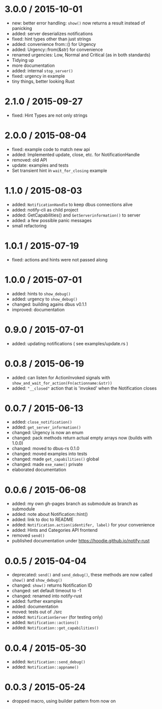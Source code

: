 
3.0.0 / 2015-10-01
==================

  * new: better error handling: `show()` now returns a result instead of panicking
  * added: server deserializes notifications
  * fixed: hint types other than just strings
  * added: convenience from::<str>() for Urgency
  * added: Urgency::from(&str) for convenience
  * renamed urgencies: Low, Normal and Critical (as in both standards)
  * Tidying up
  * more documentation
  * added: internal `stop_server()`
  * fixed: urgency in example
  * tiny things, better looking Rust


2.1.0 / 2015-09-27
==================

  * fixed: Hint Types are not only strings

2.0.0 / 2015-08-04
==================

  * fixed: example code to match new api
  * added: Implemented update, close, etc. for NotificationHandle
  * removed: old API
  * update: examples and tests
  * Set transient hint in `wait_for_closing` example


1.1.0 / 2015-08-03
==================

  * added: `NotificationHandle` to keep dbus connections alive
  * added: notify-cli as child project
  * added: GetCapabilities() and `GetServerinformation()` to server
  * added: a few possible panic messages
  * small refactoring

1.0.1 / 2015-07-19
==================

  * fixed: actions and hints were not passed along

1.0.0 / 2015-07-01
==================

  * added: hints to `show_debug()`
  * added: urgency to `show_debug()`
  * changed: building agains dbus v0.1.1
  * improved: documentation

0.9.0 / 2015-07-01
==================

  * added: updating notifications ( see examples/update.rs )

0.0.8 / 2015-06-19
==================

  * added: can listen for ActionInvoked signals with `show_and_wait_for_action(Fn(actionname:&str))`
  * added: `"__closed"` action that is 'invoked' when the Notification closes

0.0.7 / 2015-06-13
==================

  * added: `close_notification()`
  * added: `get_server_information()`
  * changed: Urgency is now an enum
  * changed: pack methods return actual empty arrays now (builds with 1.0.0)
  * changed: moved to dbus-rs 0.1.0
  * changed: moved examples into tests
  * changed: made `get_capabilities()` global
  * changed: made `exe_name()` private
  * elaborated documentation

0.0.6 / 2015-06-08
==================

  * added: my own gh-pages branch as submodule as branch as submodule
  * added: note about Notification::hint()
  * added: link to doc to README
  * added: `Notification.action(identifer, label)` for your convenience
  * added: Hints and Categories API frontend
  * removed `send()`
  * published documentation under https://hoodie.github.io/notify-rust

0.0.5 / 2015-04-04
==================
  * deprecated: `send()` and `send_debug()`, these methods are now called
	`show()` and `show_debug()`
  * changed: `show()` returns Notification ID
  * changed: set default timeout to -1
  * changed: renamed into notify-rust
  * added: further examples
  * added: documentation
  * moved: tests out of ./src
  * added: `NotificationServer` (for testing only)
  * added: `Notification::actions()`
  * added: `Notification::get_capabilities()`

0.0.4 / 2015-05-30
==================
  * added: `Notification::send_debug()`
  * added: `Notification::appname()`

0.0.3 / 2015-05-24
==================
  * dropped macro, using builder pattern from now on
